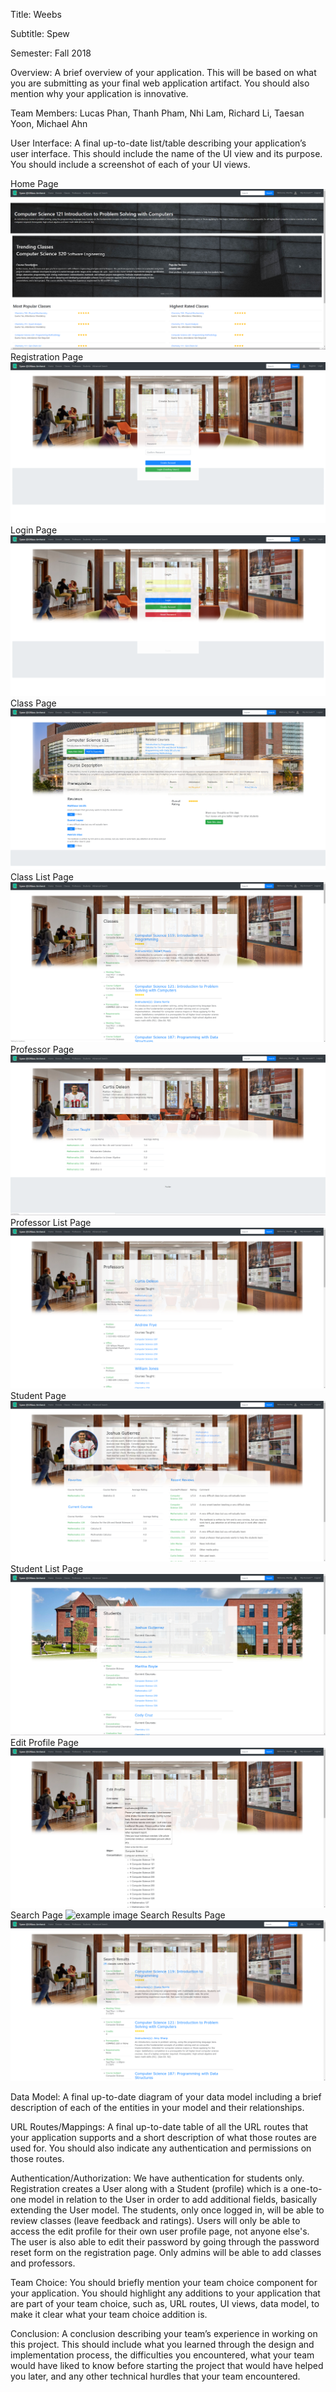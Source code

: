 Title: Weebs


Subtitle: Spew


Semester: Fall 2018


Overview: A brief overview of your application. This will be based on what you are submitting as your final web application artifact. You should also mention why your application is innovative.


Team Members: Lucas Phan, Thanh Pham, Nhi Lam, Richard Li, Taesan Yoon, Michael Ahn


User Interface: A final up-to-date list/table describing your application’s user interface. This should include the name of the UI view and its purpose. You should include a screenshot of each of your UI views.

Home Page
![example image](images_final/326HomePage.png)
Registration Page
![example image](images_final/326RegistrationPage.png)
Login Page
![example image](images_final/326LoginPage.png)
Class Page
![example image](images_final/326ClassPage.png)
Class List Page
![example image](images_final/326ClassList.png)
Professor Page
![example image](images_final/326ProfessorPage.png)
Professor List Page
![example image](images_final/326ProfessorList.png)
Student Page
![example image](images_final/326StudentPage.png)
Student List Page
![example image](images_final/326StudentList.png)
Edit Profile Page
![example image](images_final/326EditProfilePage.png)
Search Page
![example image](images_final/326AdvancedSearchPage.png)
Search Results Page
![example image](images_final/326SearchResultsPage.png)


Data Model: A final up-to-date diagram of your data model including a brief description of each of the entities in your model and their relationships.


URL Routes/Mappings: A final up-to-date table of all the URL routes that your application supports and a short description of what those routes are used for. You should also indicate any authentication and permissions on those routes.


Authentication/Authorization: We have authentication for students only. Registration creates a User along with a Student (profile) which is a one-to-one model in relation to the User in order to add additional fields, basically extending the User model. The students, only once logged in, will be able to review classes (leave feedback and ratings). Users will only be able to access the edit profile for their own user profile page, not anyone else's. The user is also able to edit their password by going through the password reset form on the registration page. Only admins will be able to add classes and professors.


Team Choice: You should briefly mention your team choice component for your application. You should highlight any additions to your application that are part of your team choice, such as, URL routes, UI views, data model, to make it clear what your team choice addition is.


Conclusion: A conclusion describing your team’s experience in working on this project. This should include what you learned through the design and implementation process, the difficulties you encountered, what your team would have liked to know before starting the project that would have helped you later, and any other technical hurdles that your team encountered.
